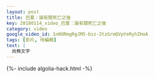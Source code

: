 ```yaml
---
layout: post
title: 巴夏：論有關死亡之後
key: 20180114_video_巴夏：論有關死亡之後
category: video
google_video_id: 1n0ORmgRgJM5-bsz-2tzGrmQVpYeRyhZHoA
tags: [影片, 待編輯]
text: |
  尚無文字
---
```


{%- include algolia-hack.html -%}
